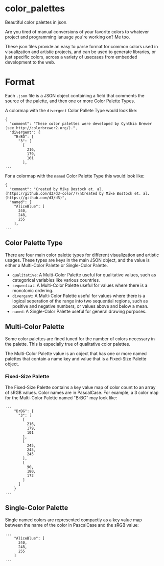 # color_palettes
Beautiful color palettes in json.

Are you tired of manual conversions of your favorite colors to whatever project and programming lanuage you're working on? Me too. 

These json files provide an easy to parse format for common colors used in visualization and artistic projects, and can be used to generate libraries, or just specific colors, across a variety of usecases from embedded development to the web.

# Format

Each `.json` file is a JSON object containing a field that comments the source of the palette, and then one or more Color Palette Types.

A colormap with the `divergent` Color Pallete Type would look like:
```
{
  "comment": "These color palettes were developed by Cynthia Brewer (see http://colorbrewer2.org/).", 
  "divergent": {
    "BrBG": {
      "3": [
        [
          216, 
          179, 
          101
        ], 
...
```

For a colormap with the `named` Color Palette Type this would look like:

```
{
  "comment": "Created by Mike Bostock et. al. (https://github.com/d3/d3-color/)\nCreated by Mike Bostock et. al. (https://github.com/d3/d3)", 
  "named": {
    "AliceBlue": [
      240, 
      248, 
      255
    ], 
...
```

## Color Palette Type

There are four main color palette types for different visualization and artistic usages. These types are keys in the main JSON object, and the value is either a Multi-Color Palette or Single-Color Palette.
 * `qualitative`: A Multi-Color Palette useful for qualitative values, such as categorical variables like various countries.
 * `sequential`: A Multi-Color Palette useful for values where there is a monotonic ordering.
 * `divergent`: A Multi-Color Palette useful for values where there is a logical seperation of the range into two sequential regions, such as positive and negative numbers, or values above and below a mean.
 * `named`: A Single-Color Palette useful for general drawing purposes.

## Multi-Color Palette

Some color palettes are fined tuned for the number of colors necessary in the palette. This is especially true of qualitative color palettes. 

The Multi-Color Palette value is an object that has one or more named palettes that contain a name key and value that is a Fixed-Size Palette object.

### Fixed-Size Palette

The Fixed-Size Palette contains a key value map of color count to an array of sRGB values. Color names are in PascalCase. For example, a 3 color map for the Multi-Color Palette named "BrBG" may look like:

```
...
    "BrBG": {
      "3": [
        [
          216, 
          179, 
          101
        ], 
        [
          245, 
          245, 
          245
        ], 
        [
          90, 
          180, 
          172
        ]
      ]
    }  
...
```


## Single-Color Palette

Single named colors are represented compactly as a key value map between the name of the color in PascalCase and the sRGB value:

```
...
    "AliceBlue": [
      240, 
      248, 
      255
    ]
...
```
